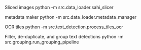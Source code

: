 Sliced images
python -m src.data_loader.sahi_slicer

metadata maker
python -m src.data_loader.metadata_manager

OCR tiles
python -m src.text_detection.process_tiles_ocr

Filter, de-duplicate, and group text detections
python -m src.grouping.run_grouping_pipeline